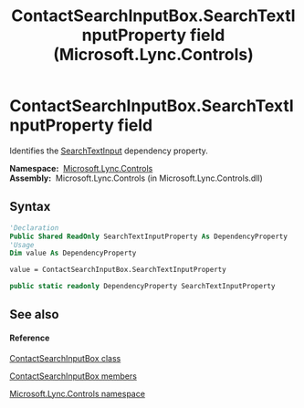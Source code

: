 ﻿---
title: ContactSearchInputBox.SearchTextInputProperty field (Microsoft.Lync.Controls)
TOCTitle: SearchTextInputProperty field
ms:assetid: F:Microsoft.Lync.Controls.ContactSearchInputBox.SearchTextInputProperty_DI_3_UC_OCS14MrefLyncWPF
ms:mtpsurl: https://msdn.microsoft.com/en-us/library/microsoft.lync.controls.contactsearchinputbox.searchtextinputproperty_di_3_uc_ocs14mreflyncwpf(v=office.15)
ms:contentKeyID: 48599314
ms.date: 07/28/2014
mtps_version: v=office.15
f1_keywords:
- Microsoft.Lync.Controls.ContactSearchInputBox.SearchTextInputProperty
dev_langs:
- CSharp
- JScript
- VB
- other
---

# ContactSearchInputBox.SearchTextInputProperty field

Identifies the [SearchTextInput](contactsearchinputbox-searchtextinput-property-microsoft-lync-controls_1.md) dependency property.

**Namespace:**  [Microsoft.Lync.Controls](microsoft-lync-controls-namespace_1.md)  
**Assembly:**  Microsoft.Lync.Controls (in Microsoft.Lync.Controls.dll)

## Syntax

``` vb
'Declaration
Public Shared ReadOnly SearchTextInputProperty As DependencyProperty
'Usage
Dim value As DependencyProperty

value = ContactSearchInputBox.SearchTextInputProperty
```

``` csharp
public static readonly DependencyProperty SearchTextInputProperty
```

## See also

#### Reference

[ContactSearchInputBox class](contactsearchinputbox-class-microsoft-lync-controls_1.md)

[ContactSearchInputBox members](contactsearchinputbox-members-microsoft-lync-controls_1.md)

[Microsoft.Lync.Controls namespace](microsoft-lync-controls-namespace_1.md)

